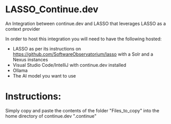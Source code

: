 # LASSO_Continue.dev
An Integration between continue.dev and LASSO that leverages LASSO as a context provider

In order to host this integration you will need to have the following hosted:
- LASSO as per its instructions on https://github.com/SoftwareObservatorium/lasso with a Solr and a Nexus instances
- Visual Studio Code/IntelliJ with continue.dev installed
- Ollama
- The AI model you want to use
# Instructions:
Simply copy and paste the contents of the folder "Files_to_copy" into the home directory of continue.dev ".continue"